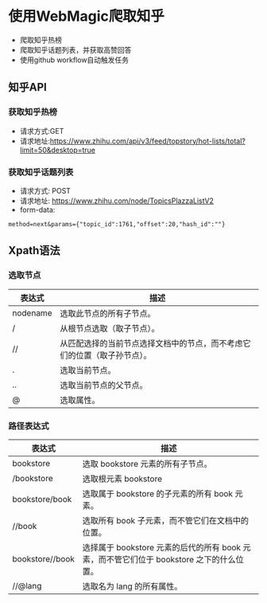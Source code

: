 # 使用WebMagic爬取知乎

- 爬取知乎热榜
- 爬取知乎话题列表，并获取高赞回答
- 使用github workflow自动触发任务

## 知乎API

### 获取知乎热榜

- 请求方式:GET
- 请求地址:https://www.zhihu.com/api/v3/feed/topstory/hot-lists/total?limit=50&desktop=true

### 获取知乎话题列表

- 请求方式: POST
- 请求地址: https://www.zhihu.com/node/TopicsPlazzaListV2
- form-data:

```
method=next&params={"topic_id":1761,"offset":20,"hash_id":""}
```

## Xpath语法

### 选取节点

|表达式|描述|
|----|----|
|nodename|    选取此节点的所有子节点。|
|/    |从根节点选取（取子节点）。|
|//    |从匹配选择的当前节点选择文档中的节点，而不考虑它们的位置（取子孙节点）。|
|.    |选取当前节点。|
|..    |选取当前节点的父节点。|
|@    |选取属性。|

### 路径表达式

|表达式|描述|
|----|----|
|bookstore    |选取 bookstore 元素的所有子节点。|
|/bookstore |选取根元素 bookstore|
|bookstore/book|    选取属于 bookstore 的子元素的所有 book 元素。|
|//book    |选取所有 book 子元素，而不管它们在文档中的位置。|
|bookstore//book|    选择属于 bookstore 元素的后代的所有 book 元素，而不管它们位于 bookstore 之下的什么位置。|
|//@lang    |选取名为 lang 的所有属性。|
